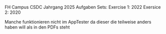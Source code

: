 FH Campus CSDC Jahrgang 2025 
Aufgaben Sets:
Exercise 1: 2022
Exersice 2: 2020

Manche funktionieren nicht im AppTester da dieser die teilweise anders haben will als in den PDFs steht
